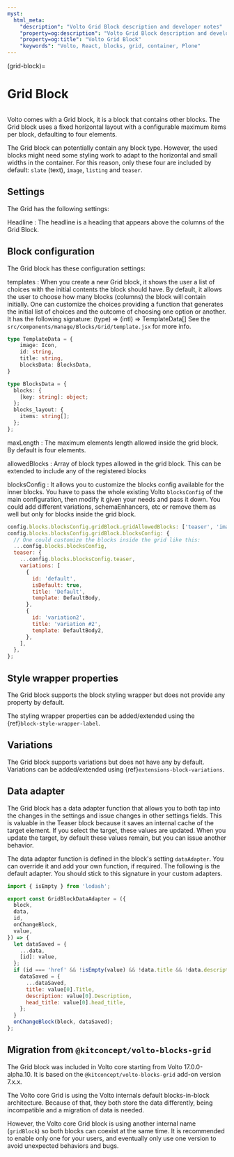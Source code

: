 ```yaml
---
myst:
  html_meta:
    "description": "Volto Grid Block description and developer notes"
    "property=og:description": "Volto Grid Block description and developer notes"
    "property=og:title": "Volto Grid Block"
    "keywords": "Volto, React, blocks, grid, container, Plone"
---
```


(grid-block)=

# Grid Block

```{versionadded} Volto 17.0.0-alpha.10
```

Volto comes with a Grid block, it is a block that contains other blocks.
The Grid block uses a fixed horizontal layout with a configurable maximum items per block, defaulting to four elements.

The Grid block can potentially contain any block type. However, the used blocks might need some styling work to adapt to the horizontal and small widths in the container. For this reason, only these four are included by default: `slate` (text), `image`, `listing` and `teaser`.

## Settings

The Grid has the following settings:

Headline
: The headline is a heading that appears above the columns of the Grid Block.

## Block configuration

The Grid block has these configuration settings:

templates
: When you create a new Grid block, it shows the user a list of choices with the initial contents the block should have.
By default, it allows the user to choose how many blocks (columns) the block will contain initially.
One can customize the choices providing a function that generates the initial list of choices and the outcome of choosing one option or another.
It has the following signature: (type) => (intl) => TemplateData[]
See the `src/components/manage/Blocks/Grid/template.jsx` for more info.
```ts
type TemplateData = {
    image: Icon,
    id: string,
    title: string,
    blocksData: BlocksData,
}

type BlocksData = {
  blocks: {
    [key: string]: object;
  };
  blocks_layout: {
    items: string[];
  };
};
```

maxLength
: The maximum elements length allowed inside the grid block.
By default is four elements.

allowedBlocks
: Array of block types allowed in the grid block.
This can be extended to include any of the registered blocks

blocksConfig
: It allows you to customize the blocks config available for the inner blocks.
You have to pass the whole existing Volto `blocksConfig` of the main configuration, then modify it given your needs and pass it down.
You could add different variations, schemaEnhancers, etc or remove them as well but only for blocks inside the grid block.
```js
config.blocks.blocksConfig.gridBlock.gridAllowedBlocks: ['teaser', 'image', 'slate'];
config.blocks.blocksConfig.gridBlock.blocksConfig: {
  // One could customize the blocks inside the grid like this:
  ...config.blocks.blocksConfig,
  teaser: {
    ...config.blocks.blocksConfig.teaser,
    variations: [
      {
        id: 'default',
        isDefault: true,
        title: 'Default',
        template: DefaultBody,
      },
      {
        id: 'variation2',
        title: 'variation #2',
        template: DefaultBody2,
      },
    ],
  },
};
```

## Style wrapper properties

The Grid block supports the block styling wrapper but does not provide any property by default.

The styling wrapper properties can be added/extended using the {ref}`block-style-wrapper-label`.

## Variations

The Grid block supports variations but does not have any by default.
Variations can be added/extended using {ref}`extensions-block-variations`.

## Data adapter

The Grid block has a data adapter function that allows you to both tap into the changes in the settings and issue changes in other settings fields.
This is valuable in the Teaser block because it saves an internal cache of the target element.
If you select the target, these values are updated.
When you update the target, by default these values remain, but you can issue another behavior.

The data adapter function is defined in the block's setting `dataAdapter`.
You can override it and add your own function, if required.
The following is the default adapter.
You should stick to this signature in your custom adapters.

```js
import { isEmpty } from 'lodash';

export const GridBlockDataAdapter = ({
  block,
  data,
  id,
  onChangeBlock,
  value,
}) => {
  let dataSaved = {
    ...data,
    [id]: value,
  };
  if (id === 'href' && !isEmpty(value) && !data.title && !data.description) {
    dataSaved = {
      ...dataSaved,
      title: value[0].Title,
      description: value[0].Description,
      head_title: value[0].head_title,
    };
  }
  onChangeBlock(block, dataSaved);
};
```

## Migration from `@kitconcept/volto-blocks-grid`

The Grid block was included in Volto core starting from Volto 17.0.0-alpha.10. It is based on the `@kitconcept/volto-blocks-grid` add-on version 7.x.x.

The Volto core Grid is using the Volto internals default blocks-in-block architecture.
Because of that, they both store the data differently, being incompatible and a migration of data is needed.

However, the Volto core Grid block is using another internal name (`gridBlock`) so both blocks can coexist at the same time.
It is recommended to enable only one for your users, and eventually only use one version to avoid unexpected behaviors and bugs.

